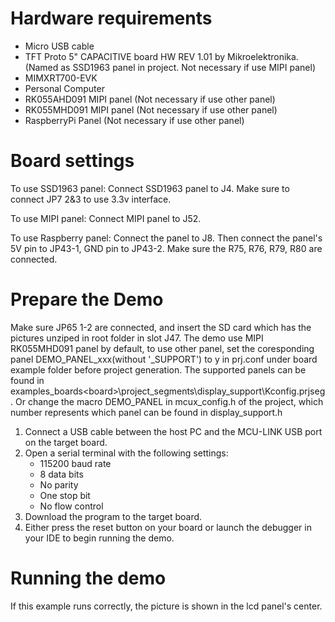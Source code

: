 Hardware requirements
===================
- Micro USB cable
- TFT Proto 5" CAPACITIVE board HW REV 1.01 by Mikroelektronika. (Named as SSD1963 panel in project. Not necessary if use MIPI panel)
- MIMXRT700-EVK
- Personal Computer
- RK055AHD091 MIPI panel (Not necessary if use other panel)
- RK055MHD091 MIPI panel (Not necessary if use other panel)
- RaspberryPi Panel (Not necessary if use other panel)

Board settings
============
To use SSD1963 panel:
Connect SSD1963 panel to J4. Make sure to connect JP7 2&3 to use 3.3v interface.

To use MIPI panel:
Connect MIPI panel to J52.

To use Raspberry panel:
Connect the panel to J8. Then connect the panel's 5V pin to JP43-1, GND pin to JP43-2.
Make sure the R75, R76, R79, R80 are connected.

Prepare the Demo
===============
Make sure JP65 1-2 are connected, and insert the SD card which has the pictures unziped in root folder in slot J47.
The demo use MIPI RK055MHD091 panel by default, to use other panel,
set the coresponding panel DEMO_PANEL_xxx(without '_SUPPORT') to y in prj.conf under board example folder before project generation.
The supported panels can be found in examples\_boards\<board>\project_segments\display_support\Kconfig.prjseg.
Or change the macro DEMO_PANEL in mcux_config.h of the project,
which number represents which panel can be found in display_support.h

1.  Connect a USB cable between the host PC and the MCU-LINK USB port on the target board.
2.  Open a serial terminal with the following settings:
    - 115200 baud rate
    - 8 data bits
    - No parity
    - One stop bit
    - No flow control
3.  Download the program to the target board.
4.  Either press the reset button on your board or launch the debugger in your IDE to begin running the demo.

Running the demo
===============
If this example runs correctly, the picture is shown in the lcd panel's center.
